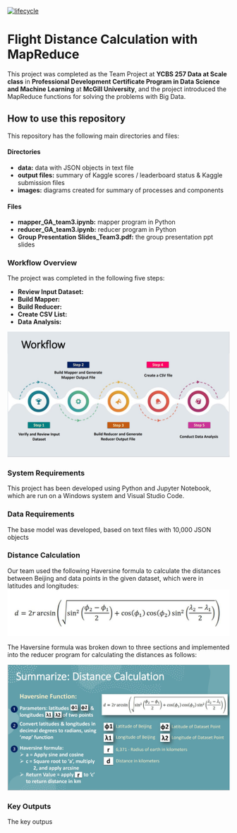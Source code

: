 [![lifecycle](https://img.shields.io/badge/lifecycle-experimental-orange.svg)](https://www.tidyverse.org/lifecycle/#experimental)

# Flight Distance Calculation with MapReduce

This project was completed as the Team Project at __YCBS 257 Data at Scale class__ in __Professional Development Certificate Program in Data Science and Machine Learning__ at __McGill University__, and the project introduced the MapReduce functions for solving the problems with Big Data. 

## How to use this repository

This repository has the following main directories and files:

#### __Directories__
* __data:__ data with JSON objects in text file
* __output files:__ summary of Kaggle scores / leaderboard status & Kaggle submission files
* __images:__ diagrams created for summary of processes and components

#### __Files__
* __mapper_GA_team3.ipynb:__ mapper program in Python
* __reducer_GA_team3.ipynb:__ reducer program in Python
* __Group Presentation Slides_Team3.pdf:__ the group presentation ppt slides

### Workflow Overview

The project was completed in the following five steps:
* __Review Input Dataset:__
* __Build Mapper:__ 
* __Build Reducer:__
* __Create CSV List:__
* __Data Analysis:__

![workflow](https://github.com/Nicole-Hong/Flight_Distance_Calculation_with_MapReduce/blob/main/images/workflow.JPG)

### System Requirements

This project has been developed using Python and Jupyter Notebook, which are run on a Windows system and Visual Studio Code. 

### Data Requirements

The base model was developed, based on text files with 10,000 JSON objects

### Distance Calculation

Our team used the following Haversine formula to calculate the distances between Beijing and data points in the given dataset, which were in latitudes and longitudes:
![formula](https://github.com/Nicole-Hong/Flight_Distance_Calculation_with_MapReduce/blob/main/images/haversine.JPG)

The Haversine formula was broken down to three sections and implemented into the reducer program for calculating the distances as follows:

![haversine_details](https://github.com/Nicole-Hong/Flight_Distance_Calculation_with_MapReduce/blob/main/images/haversine_details.JPG)

### Key Outputs

The key outpus



